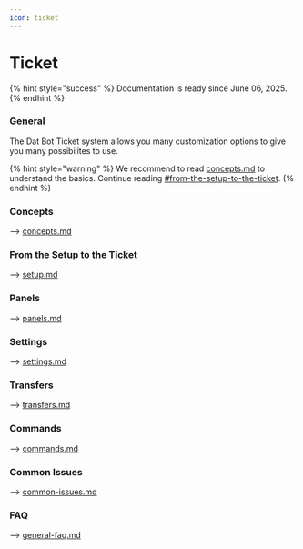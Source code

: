 ```yaml
---
icon: ticket
---
```


# Ticket

{% hint style="success" %}
Documentation is ready since June 06, 2025.
{% endhint %}

### General

The Dat Bot Ticket system allows you many customization options to give you many possibilites to use.&#x20;

{% hint style="warning" %}
We recommend to read [concepts.md](concepts.md "mention") to understand the basics. Continue reading [#from-the-setup-to-the-ticket](./#from-the-setup-to-the-ticket "mention").
{% endhint %}

### Concepts

\--> [concepts.md](concepts.md "mention")

### From the Setup to the Ticket

\--> [setup.md](setup.md "mention")

### Panels

\--> [panels.md](panels.md "mention")

### Settings

\--> [settings.md](settings.md "mention")

### Transfers

\--> [transfers.md](transfers.md "mention")

### Commands

\--> [commands.md](commands.md "mention")

### Common Issues

\--> [common-issues.md](common-issues.md "mention")

### FAQ

\--> [general-faq.md](general-faq.md "mention")

